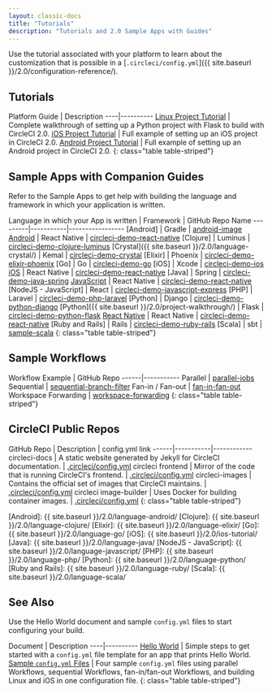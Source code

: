 ```yaml
---
layout: classic-docs
title: "Tutorials"
description: "Tutorials and 2.0 Sample Apps with Guides"
---
```

Use the tutorial associated with your platform to learn about the customization that is possible in a [`.circleci/config.yml`]({{ site.baseurl }}/2.0/configuration-reference/).

## Tutorials

Platform Guide | Description \----|\---\---\----
<a href="{{ site.baseurl }}/2.0/project-walkthrough/">Linux Project Tutorial</a> | Complete walkthrough of setting up a Python project with Flask to build with CircleCI 2.0.
<a href="{{ site.baseurl }}/2.0/ios-tutorial/">iOS Project Tutorial</a> | Full example of setting up an iOS project in CircleCI 2.0.
<a href="{{ site.baseurl }}/2.0/language-android/">Android Project Tutorial</a> | Full example of setting up an Android project in CircleCI 2.0. {: class="table table-striped"}

## Sample Apps with Companion Guides

Refer to the Sample Apps to get help with building the language and framework in which your application is written.

Language in which your App is written | Framework | GitHub Repo Name \---\---\---|\---\---\-----|\---\---\---\---\----- [Android] | Gradle | [android-image](https://github.com/circleci/circleci-images/tree/master/android) [Android](https://github.com/CircleCI-Public/circleci-demo-react-native/blob/master/README.md) | React Native | [circleci-demo-react-native](https://github.com/CircleCI-Public/circleci-demo-react-native) [Clojure] | Luminus | [circleci-demo-clojure-luminus](https://github.com/CircleCI-Public/circleci-demo-clojure-luminus) [Crystal]({{ site.baseurl }}/2.0/language-crystal/) | Kemal | [circleci-demo-crystal](https://github.com/CircleCI-Public/circleci-demo-crystal) [Elixir] | Phoenix | [circleci-demo-elixir-phoenix](https://github.com/CircleCI-Public/circleci-demo-elixir-phoenix) [Go] | Go | [circleci-demo-go](https://github.com/CircleCI-Public/circleci-demo-go) [iOS] | Xcode | [circleci-demo-ios](https://github.com/CircleCI-Public/circleci-demo-ios) [iOS](https://github.com/CircleCI-Public/circleci-demo-react-native/blob/master/README.md) | React Native | [circleci-demo-react-native](https://github.com/CircleCI-Public/circleci-demo-react-native) [Java] | Spring | [circleci-demo-java-spring](https://github.com/CircleCI-Public/circleci-demo-java-spring) [JavaScript](https://github.com/CircleCI-Public/circleci-demo-react-native/blob/master/README.md) | React Native | [circleci-demo-react-native](https://github.com/CircleCI-Public/circleci-demo-react-native) [NodeJS - JavaScript] | React | [circleci-demo-javascript-express](https://github.com/CircleCI-Public/circleci-demo-javascript-express) [PHP] | Laravel | [circleci-demo-php-laravel](https://github.com/CircleCI-Public/circleci-demo-php-laravel) [Python] | Django | [circleci-demo-python-django](https://github.com/CircleCI-Public/circleci-demo-python-django) [Python]({{ site.baseurl }}/2.0/project-walkthrough/) | Flask | [circleci-demo-python-flask](https://github.com/CircleCI-Public/circleci-demo-python-flask) [React Native](https://github.com/CircleCI-Public/circleci-demo-react-native/blob/master/README.md) | React Native | [circleci-demo-react-native](https://github.com/CircleCI-Public/circleci-demo-react-native) [Ruby and Rails] | Rails | [circleci-demo-ruby-rails](https://github.com/CircleCI-Public/circleci-demo-ruby-rails) [Scala] | sbt | [sample-scala](https://github.com/ariv3ra/samplescala) {: class="table table-striped"}

## Sample Workflows

Workflow Example | GitHub Repo \---\---|\---\---\----- Parallel | [parallel-jobs](https://github.com/CircleCI-Public/circleci-demo-workflows/blob/parallel-jobs/.circleci/config.yml) Sequential | [sequential-branch-filter](https://github.com/CircleCI-Public/circleci-demo-workflows/blob/sequential-branch-filter/.circleci/config.yml) Fan-in / Fan-out | [fan-in-fan-out](https://github.com/CircleCI-Public/circleci-demo-workflows/blob/fan-in-fan-out/.circleci/config.yml) Workspace Forwarding | [workspace-forwarding](https://github.com/CircleCI-Public/circleci-demo-workflows/blob/workspace-forwarding/.circleci/config.yml) {: class="table table-striped"}

## CircleCI Public Repos

GitHub Repo | Description | config.yml link \---\---|\---\---\-----|\---\---\---\--- circleci-docs | A static website generated by Jekyll for CircleCI documentation. | [.circleci/config.yml](https://github.com/circleci/circleci-docs/blob/master/.circleci/config.yml) circleci frontend | Mirror of the code that is running CircleCI's frontend. | [.circleci/config.yml](https://github.com/circleci/frontend/blob/master/.circleci/config.yml) circleci-images | Contains the official set of images that CircleCI maintains. | [.circleci/config.yml](https://github.com/circleci/circleci-images/blob/master/.circleci/config.yml) circleci image-builder | Uses Docker for building container images. | [.circleci/config.yml](https://github.com/circleci/image-builder/blob/master/.circleci/config.yml) {: class="table table-striped"}

[Android]: {{ site.baseurl }}/2.0/language-android/ [Clojure]: {{ site.baseurl }}/2.0/language-clojure/ [Elixir]: {{ site.baseurl }}/2.0/language-elixir/ [Go]: {{ site.baseurl }}/2.0/language-go/ [iOS]: {{ site.baseurl }}/2.0/ios-tutorial/ [Java]: {{ site.baseurl }}/2.0/language-java/ [NodeJS - JavaScript]: {{ site.baseurl }}/2.0/language-javascript/ [PHP]: {{ site.baseurl }}/2.0/language-php/ [Python]: {{ site.baseurl }}/2.0/language-python/ [Ruby and Rails]: {{ site.baseurl }}/2.0/language-ruby/ [Scala]: {{ site.baseurl }}/2.0/language-scala/

## See Also

Use the Hello World document and sample `config.yml` files to start configuring your build.

Document | Description \----|\---\---\----
<a href="{{ site.baseurl }}/2.0/hello-world/">Hello World</a> | Simple steps to get started with a `config.yml` file template for an app that prints Hello World.
<a href="{{ site.baseurl }}/2.0/sample-config/">Sample <code>config.yml</code> Files</a> | Four sample `config.yml` files using parallel Workflows, sequential Workflows, fan-in/fan-out Workflows, and building Linux and iOS in one configuration file. {: class="table table-striped"}